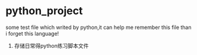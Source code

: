 # python_project
some test file which writed by python,it can help me remember this file than i forget this language!
1. 存储日常得python练习脚本文件
